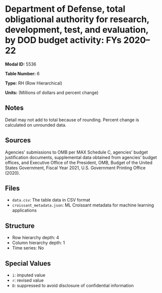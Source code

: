 # Department of Defense, total obligational authority for research, development, test, and evaluation, by DOD budget activity: FYs 2020&#8211;22

**Modal ID:** 5536

**Table Number:** 6

**Type:** RH (Row Hierarchical)

**Units:** (Millions of dollars and percent change)

## Notes

Detail may not add to total because of rounding. Percent change is calculated on unrounded data.

## Sources

Agencies' submissions to OMB per MAX Schedule C, agencies' budget justification documents, supplemental data obtained from agencies' budget offices, and Executive Office of the President, OMB, Budget of the United States Government, Fiscal Year 2021, U.S. Government Printing Office (2020).

## Files

- `data.csv`: The table data in CSV format
- `croissant_metadata.json`: ML Croissant metadata for machine learning applications

## Structure

- Row hierarchy depth: 4
- Column hierarchy depth: 1
- Time series: No

## Special Values

- `i`: imputed value
- `r`: revised value
- `D`: suppressed to avoid disclosure of confidential information
